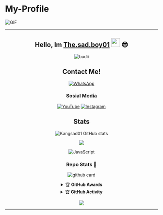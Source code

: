 # My-Profile


<img align="center" fit="fill" alt="GIF" src="https://media.giphy.com/media/836HiJc7pgzy8iNXCn/giphy.gif" />

<div align="center">

---
## Hello, Im [The.sad.boy01](https://instagram.com/the.sad.boy01) <img src="https://github.com/TheDudeThatCode/TheDudeThatCode/blob/master/Assets/Hi.gif" width="29px"> :sunglasses:

<p align="center">
  <img src="http://readme-typing-svg.herokuapp.com?color=%230B80F7&center=true&vCenter=true&multiline=false&lines=Hello+there!.;My+name+is+The.sad.boy01;Learning++JavaScript.;jangan+bully+saia%2C++Bwang+%3A).;Thank+you+for+your+attention." alt="budii">
</p>

## Contact Me!
[![WhatsApp](https://img.shields.io/badge/WhatsApp-25D366?style=for-the-badge&logo=whatsapp&logoColor=white)](https://wa.me/62895336282144)

### Sosial Media
[![YouTube](https://img.shields.io/badge/THE.SAD.BOY01-red?style=for-the-badge&logo=youtube&logoColor=white)](https://youtube.com/channel/UCVv3wC5Q7_juw-d9HepjpOQ)
[![Instagram](https://img.shields.io/badge/The.sad.boy01-black?style=for-the-badge&logo=instagram&logoColor=white)](https://instagram.com/the.sad.boy01)

## Stats
![Kangsad01 GitHub stats](https://github-readme-stats.vercel.app/api?username=Kangsad01&show_icons=true&theme=radical)
<p align="center"><a href="https://github.com/Kangsad01"><img src="https://github-readme-stats.vercel.app/api/top-langs/?username=pasyaganz&theme=radical&layout=compact"></a></p>
<img alt="JavaScript" src="https://img.shields.io/badge/javascript%20-%23323330.svg?&style=for-the-badge&logo=javascript&logoColor=%23F7DF1E"/>

### Repo Stats 🔭
![github card](https://github-readme-stats.vercel.app/api/pin/?username=Kangsad01&repo=bot-md&theme=dark)


<details>
    <summary>&#127942 <b>GitHub Awards</b></summary><br/>

![Github Trophy](https://github-profile-trophy.vercel.app/?username=Kangsad01)

</details>

<details>
    <summary>&#127942 <b>GitHub Activity</b></summary><br/>

![Metrics](https://metrics.lecoq.io/Kangsad01?template=classic&repositories.forks=true&languages=1&languages.colors=github&languages.threshold=0%25&config.timezone=Asia%2Fsurabaya)

</details> 

![](https://visitor-badge.glitch.me/badge?page_id=Kangsad01)

---
